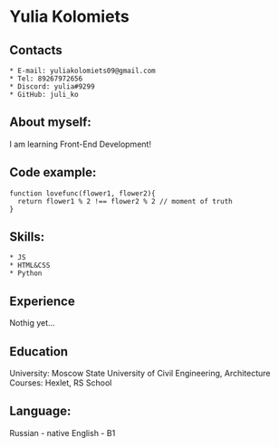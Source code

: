 # **Yulia Kolomiets**


## Contacts
    * E-mail: yuliakolomiets09@gmail.com
    * Tel: 89267972656
    * Discord: yulia#9299
    * GitHub: juli_ko


## About myself:
I am learning Front-End Development!


## Code example:
```
function lovefunc(flower1, flower2){
  return flower1 % 2 !== flower2 % 2 // moment of truth
}
```


## Skills:
    * JS
    * HTML&CSS
    * Python


## Experience
Nothig yet...


## Education
University: Moscow State University of Civil Engineering, Architecture
Courses: Hexlet, RS School 


## Language:
Russian - native
English - B1